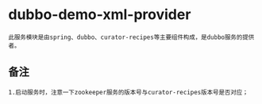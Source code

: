 # dubbo-demo-xml-provider
    此服务模块是由spring、dubbo、curator-recipes等主要组件构成，是dubbo服务的提供者。
    
## 备注
    1.启动服务时，注意一下zookeeper服务的版本号与curator-recipes版本号是否对应；